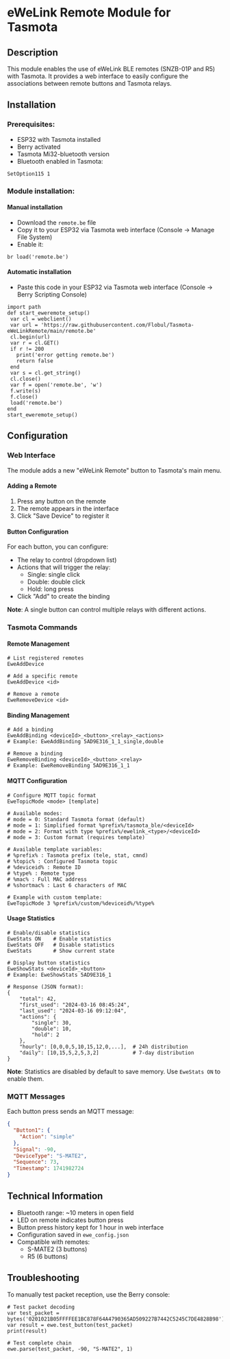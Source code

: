 # eWeLink Remote Module for Tasmota

## Description

This module enables the use of eWeLink BLE remotes (SNZB-01P and R5) with Tasmota. It provides a web interface to easily configure the associations between remote buttons and Tasmota relays.

## Installation

### Prerequisites:
   - ESP32 with Tasmota installed
   - Berry activated
   - Tasmota Mi32-bluetooth version
   - Bluetooth enabled in Tasmota:
   ```
   SetOption115 1
   ```

### Module installation:

#### Manual installation 
   - Download the `remote.be` file
   - Copy it to your ESP32 via Tasmota web interface (Console -> Manage File System)
   - Enable it:
   ```
   br load('remote.be')
   ```

#### Automatic installation 
   - Paste this code in your ESP32 via Tasmota web interface (Console -> Berry Scripting Console)
   ```
  import path
  def start_eweremote_setup()
    var cl = webclient()
    var url = 'https://raw.githubusercontent.com/Flobul/Tasmota-eWeLinkRemote/main/remote.be'
    cl.begin(url)
    var r = cl.GET()
    if r != 200
      print('error getting remote.be')
      return false
    end
    var s = cl.get_string()
    cl.close()
    var f = open('remote.be', 'w')
    f.write(s)
    f.close()
    load('remote.be')
  end
  start_eweremote_setup()
   ```

## Configuration

### Web Interface

The module adds a new "eWeLink Remote" button to Tasmota's main menu.

#### Adding a Remote

1. Press any button on the remote
2. The remote appears in the interface
3. Click "Save Device" to register it

#### Button Configuration

For each button, you can configure:
- The relay to control (dropdown list)
- Actions that will trigger the relay:
  - Single: single click
  - Double: double click
  - Hold: long press
- Click "Add" to create the binding

**Note**: A single button can control multiple relays with different actions.

### Tasmota Commands

#### Remote Management

```
# List registered remotes
EweAddDevice

# Add a specific remote
EweAddDevice <id>

# Remove a remote
EweRemoveDevice <id>
```

#### Binding Management

```
# Add a binding
EweAddBinding <deviceId>_<button>_<relay>_<actions>
# Example: EweAddBinding 5AD9E316_1_1_single,double

# Remove a binding
EweRemoveBinding <deviceId>_<button>_<relay>
# Example: EweRemoveBinding 5AD9E316_1_1
```

#### MQTT Configuration
```
# Configure MQTT topic format
EweTopicMode <mode> [template]

# Available modes:
# mode = 0: Standard Tasmota format (default)
# mode = 1: Simplified format %prefix%/tasmota_ble/<deviceId>
# mode = 2: Format with type %prefix%/ewelink_<type>/<deviceId>
# mode = 3: Custom format (requires template)

# Available template variables:
# %prefix% : Tasmota prefix (tele, stat, cmnd)
# %topic% : Configured Tasmota topic
# %deviceid% : Remote ID
# %type% : Remote type
# %mac% : Full MAC address
# %shortmac% : Last 6 characters of MAC

# Example with custom template:
EweTopicMode 3 %prefix%/custom/%deviceid%/%type%
```

#### Usage Statistics
```
# Enable/disable statistics
EweStats ON    # Enable statistics
EweStats OFF   # Disable statistics
EweStats       # Show current state

# Display button statistics
EweShowStats <deviceId>_<button>
# Example: EweShowStats 5AD9E316_1

# Response (JSON format):
{
    "total": 42,
    "first_used": "2024-03-16 08:45:24",
    "last_used": "2024-03-16 09:12:04",
    "actions": {
        "single": 30,
        "double": 10,
        "hold": 2
    },
    "hourly": [0,0,0,5,10,15,12,0,...],  # 24h distribution
    "daily": [10,15,5,2,5,3,2]           # 7-day distribution
}
```
**Note**: Statistics are disabled by default to save memory. Use `EweStats ON` to enable them.

### MQTT Messages

Each button press sends an MQTT message:

```json
{
  "Button1": {
    "Action": "simple"
  },
  "Signal": -90,
  "DeviceType": "S-MATE2",
  "Sequence": 73,
  "Timestamp": 1741982724
}
```

## Technical Information

- Bluetooth range: ~10 meters in open field
- LED on remote indicates button press
- Button press history kept for 1 hour in web interface
- Configuration saved in `ewe_config.json`
- Compatible with remotes:
  - S-MATE2 (3 buttons)
  - R5 (6 buttons)

## Troubleshooting

To manually test packet reception, use the Berry console:

```berry
# Test packet decoding
var test_packet = bytes('0201021B05FFFFEE1BC878F64A4790365AD509227B7442C5245C7DE4828B98')
var result = ewe.test_button(test_packet)
print(result)

# Test complete chain
ewe.parse(test_packet, -90, "S-MATE2", 1)
```